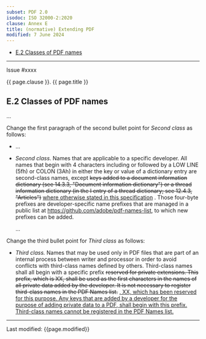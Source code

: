 ```yaml
---
subset: PDF 2.0
isodoc: ISO 32000-2:2020
clause: Annex E
title: (normative) Extending PDF
modified: 7 June 2024
---
```


<ul class="noprint">
    <li><a href="#HE.2">E.2 Classes of PDF names</a>
    </li>
</ul>
<hr>

<link rel="stylesheet" href="../assets/iso-style.css">
<div class="isostyle">
<div class="fixedpopup" id="issuelink">
    Issue #xxxx
</div>

<p class="fake-h1">{{ page.clause }}. {{ page.title }}</p>

<h2 id="HF.3">E.2 Classes of PDF names</h2>

<p>...</p>

<p class="location">Change the first paragraph of the second bullet point for <i>Second class</i> as follows:</p>

<ul>
  <li>...</li>
  <li>
    <p><i>Second class</i>. Names that are applicable to a specific developer. All names that begin with 4 characters including or followed by a LOW LINE (5fh) or COLON (3Ah) in either the key or value of a dictionary entry are second-class names, except 
    <del onMouseEnter="mouseEnter(this)" data-issue="229">keys added to a document information dictionary (see 14.3.3, "Document information dictionary") or a thread information dictionary (in the I entry of a thread dictionary; see 12.4.3, "Articles")</del>
    <ins onMouseEnter="mouseEnter(this)" data-issue="229"> where otherwise stated in this specification</ins>
    . 
    Those four-byte prefixes are developer-specific name prefixes that are managed in a public list at <a href="https://github.com/adobe/pdf-names-list">https://github.com/adobe/pdf-names-list</a>, to which new prefixes can be added.
    </p>
    <p>...</p>
  </li>
</ul>

<p class="location">Change the third bullet point for <i>Third class</i> as follows:</p>

<ul>
 <li>
  <i>Third class.</i> Names that may be used only in PDF files that are part of an internal process between writer and processor in order to avoid conflicts with third-class names defined by others. 
  Third-class names shall all begin with a specific prefix
  <del onMouseEnter="mouseEnter(this)" data-issue="340">reserved for private extensions. This prefix, which is XX, shall be used as the first characters in the names of all private data added by the developer. It is not necessary to register third-class names in the PDF Names list.</del>
  <ins onMouseEnter="mouseEnter(this)" data-issue="340">, XX, which has been reserved for this purpose. Any keys that are added by a developer for the purpose of adding private data to a PDF, shall begin with this prefix. Third-class names cannot be registered in the PDF Names list.</ins>
 </li>
</ul>

</div>

<hr>
<p class="footnote">Last modified: {{page.modified}}</p>
